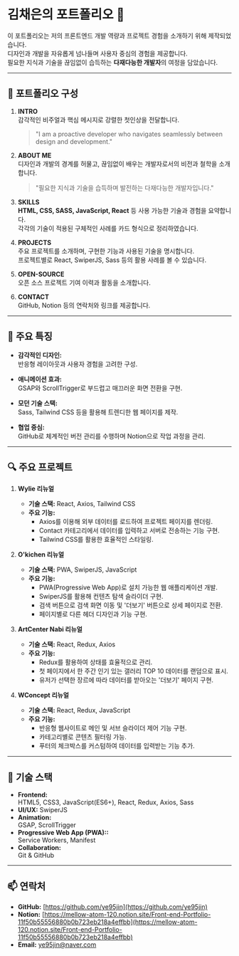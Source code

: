 # 김채은의 포트폴리오 🌟  

이 포트폴리오는 저의 프론트엔드 개발 역량과 프로젝트 경험을 소개하기 위해 제작되었습니다.  
디자인과 개발을 자유롭게 넘나들며 사용자 중심의 경험을 제공합니다.  
필요한 지식과 기술을 끊임없이 습득하는 **다재다능한 개발자**의 여정을 담았습니다.  

---

## 📜 포트폴리오 구성  

1. **INTRO**  
   감각적인 비주얼과 핵심 메시지로 강렬한 첫인상을 전달합니다.  
   > "I am a proactive developer who navigates seamlessly between design and development."

2. **ABOUT ME**  
   디자인과 개발의 경계를 허물고, 끊임없이 배우는 개발자로서의 비전과 철학을 소개합니다.  
   > "필요한 지식과 기술을 습득하며 발전하는 다재다능한 개발자입니다."

3. **SKILLS**  
   **HTML, CSS, SASS, JavaScript, React** 등 사용 가능한 기술과 경험을 요약합니다.  
   각각의 기술이 적용된 구체적인 사례를 카드 형식으로 정리하였습니다.

4. **PROJECTS**  
   주요 프로젝트를 소개하며, 구현한 기능과 사용된 기술을 명시합니다.  
   프로젝트별로 React, SwiperJS, Sass 등의 활용 사례를 볼 수 있습니다.

5. **OPEN-SOURCE**  
   오픈 소스 프로젝트 기여 이력과 활동을 소개합니다.

6. **CONTACT**  
   GitHub, Notion 등의 연락처와 링크를 제공합니다.

---

## 🎨 주요 특징  

- **감각적인 디자인:**  
  반응형 레이아웃과 사용자 경험을 고려한 구성.  

- **애니메이션 효과:**  
  GSAP와 ScrollTrigger로 부드럽고 매끄러운 화면 전환을 구현.  

- **모던 기술 스택:**  
  Sass, Tailwind CSS 등을 활용해 트렌디한 웹 페이지를 제작.  

- **협업 중심:**  
  GitHub로 체계적인 버전 관리를 수행하며 Notion으로 작업 과정을 관리.  

---

## 🔍 주요 프로젝트  

1. **Wylie 리뉴얼**  
   - **기술 스택:** React, Axios, Tailwind CSS  
   - **주요 기능:**  
     - Axios를 이용해 외부 데이터를 로드하여 프로젝트 페이지를 렌더링.  
     - Contact 카테고리에서 데이터를 입력하고 서버로 전송하는 기능 구현.
     - Tailwind CSS를 활용한 효율적인 스타일링.  

2. **O'kichen 리뉴얼**  
   - **기술 스택:** PWA, SwiperJS, JavaScript  
   - **주요 기능:**  
     - PWA(Progressive Web App)로 설치 가능한 웹 애플리케이션 개발.  
     - SwiperJS를 활용해 컨텐츠 탐색 슬라이더 구현.  
     - 검색 버튼으로 검색 화면 이동 및 '더보기' 버튼으로 상세 페이지로 전환.  
	 - 페이지별로 다른 헤더 디자인과 기능 구현.

3. **ArtCenter Nabi 리뉴얼**  
   - **기술 스택:** React, Redux, Axios 
   - **주요 기능:**  
     - Redux를 활용하여 상태를 효율적으로 관리.  
     - 첫 페이지에서 한 주간 인기 있는 갤러리 TOP 10 데이터를 랜덤으로 표시.  
     - 유저가 선택한 장르에 따라 데이터를 받아오는 '더보기' 페이지 구현.  

4. **WConcept 리뉴얼**  
   - **기술 스택:** React, Redux, JavaScript 
   - **주요 기능:**  
     - 반응형 웹사이트로 메인 및 서브 슬라이더 제어 기능 구현. 
     - 카테고리별로 콘텐츠 필터링 가능. 
     - 푸터의 체크박스를 커스텀하여 데이터를 입력받는 기능 추가.

---

## 📌 기술 스택  

- **Frontend:**  
  HTML5, CSS3, JavaScript(ES6+), React, Redux, Axios, Sass
- **UI/UX:** 
  SwiperJS
- **Animation:**  
  GSAP, ScrollTrigger  
- **Progressive Web App (PWA)::**  
  Service Workers, Manifest  
- **Collaboration:**  
  Git & GitHub  

---

## 📫 연락처  

- **GitHub:** [https://github.com/ye95jin](https://github.com/ye95jin)  
- **Notion:** [https://mellow-atom-120.notion.site/Front-end-Portfolio-11f50b55556880b0b723eb218a4effbb](https://mellow-atom-120.notion.site/Front-end-Portfolio-11f50b55556880b0b723eb218a4effbb)  
- **Email:** [ye95jin@naver.com](mailto:ye95jin@naver.com)  
